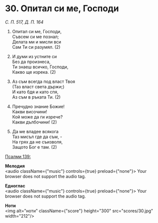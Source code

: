 # 30. Опитал си ме, Господи

_С. П. 517, Д. П. 164_

1. Опитал си ме, Господи,  
Съвсем си ме познал;  
Делата ми и мисли вси  
Сам Ти си разумял. (2)

2. И думи из устните си  
Без да произнеса,  
Ти знаеш всичко, Господи,  
Какво ще изрека. (2)

3. Аз съм всегда под власт Твоя  
(Таз власт света държи;)  
И като бдя и като спя,  
Аз съм в ръката Ти. (2)

4. Пречудно знание Божие!  
Какви височини!  
Кой може да ги изрече?  
Какви дълбочини! (2)

5. Да ме владее всякога  
Таз мисъл где да съм, -  
На грях да не съизволя,  
Защото Бог е там. (2)

[Псалми 139:](http://biblia.bg/index.php?k=19&g=139&s=)

**Мелодия**  
<audio className={"music"} controls={true} preload={"none"}>
    <source src="mp3/30.mp3" type="audio/mpeg"/>
    Your browser does not support the audio tag.
</audio>

**Едноглас**  
<audio className={"music"} controls={true} preload={"none"}>
    <source src="transp/30.mp3" type="audio/mpeg"/>
    Your browser does not support the audio tag.
</audio>

**Ноти**  
<img alt="ноти" className={"score"} height="300" src="scores/30.jpg" width="212"/>
